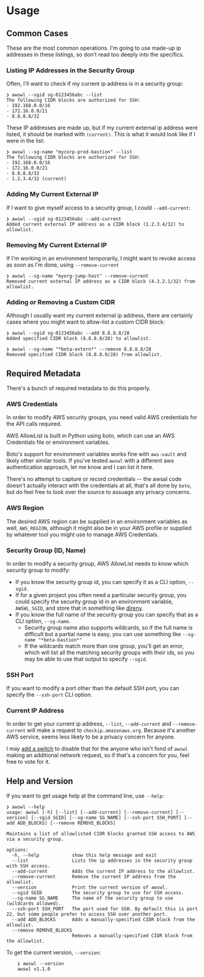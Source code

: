 # Usage

## Common Cases

These are the most common operations.  I'm going to use made-up ip addresses in these listings, so don't read too deeply into the specifics.

### Listing IP Addresses in the Security Group

Often, I'll want to check if my current ip address is in a security group:

```shell
❯ awswl --sgid sg-0123456abc --list
The following CIDR blocks are authorized for SSH:
- 192.168.0.0/16
- 172.16.0.0/21
- 8.8.8.8/32
```

These IP addresses are made up, but if my current external ip address were listed, it should be marked with `(current)`.  This is what it would look like if I were in the list:

```shell
❯ awswl --sg-name "mycorp-prod-bastion" --list
The following CIDR blocks are authorized for SSH:
- 192.168.0.0/16
- 172.16.0.0/21
- 8.8.8.8/32
- 1.2.3.4/32 (current)
```

### Adding My Current External IP

If I want to give myself access to a security group, I could `--add-current`:

```shell
❯ awswl --sgid sg-0123456abc --add-current
Added current external IP address as a CIDR block (1.2.3.4/32) to allowlist.
```

### Removing My Current External IP
 
If I'm working in an environment temporarily, I might want to revoke access as soon as I'm done, using `--remove-current`

```shell
❯ awswl --sg-name "myorg-jump-host" --remove-current
Removed current external IP address as a CIDR block (4.3.2.1/32) from allowlist.
```
### Adding or Removing a Custom CIDR

Although I usually want my current external ip address, there are certainly cases where you might want to allow-list a custom CIDR block:

```shell
❯ awswl --sgid sg-0123456abc --add 8.8.8.8/28
Added specified CIDR block (8.8.8.0/28) to allowlist.

❯ awswl --sg-name "*beta-extern*" --remove 8.8.8.8/28
Removed specified CIDR block (8.8.8.0/28) from allowlist.
```

## Required Metadata
There's a bunch of required metadata to do this properly.

### AWS Credentials
In order to modify AWS security groups, you need valid AWS credentials for the API calls required.

AWS AllowList is built in Python using boto, which can use an AWS Credentials file or environment variables.

Boto's support for environment variables works fine with `aws-vault` and likely other similar tools. If you've tested `awswl` with a different aws authentication approach, let me know and I can list it here.

There's no attempt to capture or record credentials -- the awsal code doesn't actually interact with the credentials at all, that's all done by `boto`, but do feel free to look over the source to assuage any privacy concerns.

### AWS Region

The desired AWS region can be supplied in an environment variables as well, `AWS_REGION`, although it might also be in your AWS profile or supplied by whatever tool you might use to manage AWS Credentials. 

### Security Group (ID, Name)

In order to modify a security group, AWS AllowList needs to know which security group to modify:

- If you know the security group id, you can specify it as a CLI option, `--sgid`.
- If for a given project you often need a particular security group, you could specify the security group id in an environment variable, `AWSWL_SGID`, and store that in something like [direnv](https://direnv.net).
- If you know the full name of the security group you can specify that as a CLI option, `--sg-name`.
  - Security group name also supports wildcards, so if the full name is difficult but a partial name is easy, you can use something like `--sg-name "*beta-bastion*"`
  - If the wildcards match more than one group, you'll get an error, which will list all the matching security groups with their ids, so you may be able to use that output to specify `--sgid`. 

### SSH Port

If you want to modify a port other than the default SSH port, you can specify the `--ssh-port` CLI option.

### Current IP Address

In order to get your current ip address, ``--list``, ``--add-current`` and ``--remove-current`` will make a request to ``checkip.amazonaws.org``. Because it's another AWS service, seems less likely to be a privacy concern for anyone.

I may [add a switch](https://github.com/geoffreywiseman/awswl/issues/3) to disable that for the anyone who isn't fond of `awswl` making an additional network request, so if that's a concern for you, feel free to vote for it.

## Help and Version

If you want to get usage help at the command line, use `--help`:

```shell
❯ awswl --help
usage: awswl [-h] [--list] [--add-current] [--remove-current] [--version] [--sgid SGID] [--sg-name SG_NAME] [--ssh-port SSH_PORT] [--add ADD_BLOCKS] [--remove REMOVE_BLOCKS]

Maintains a list of allowlisted CIDR blocks granted SSH access to AWS via a security group.

options:
  -h, --help            show this help message and exit
  --list                Lists the ip addresses in the security group with SSH access.
  --add-current         Adds the current IP address to the allowlist.
  --remove-current      Remove the current IP address from the allowlist.
  --version             Print the current version of awswl.
  --sgid SGID           The security group to use for SSH access.
  --sg-name SG_NAME     The name of the security group to use (wildcards allowed).
  --ssh-port SSH_PORT   The port used for SSH. By default this is port 22, but some people prefer to access SSH over another port.
  --add ADD_BLOCKS      Adds a manually-specified CIDR block from the allowlist.
  --remove REMOVE_BLOCKS
                        Removes a manually-specified CIDR block from the allowlist.
```

To get the current version, `--version`:

```shell
    ❯ awswl --version
    awswl v1.1.0
```
